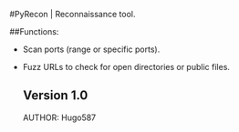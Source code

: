   #PyRecon | Reconnaissance tool.

  ##Functions:
- Scan ports (range or specific ports).
- Fuzz URLs to check for open directories or public files.

  ## Version 1.0

  AUTHOR: Hugo587
